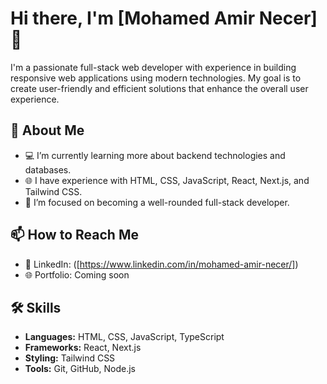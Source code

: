 # Hi there, I'm [Mohamed Amir Necer] 👋

I'm a passionate full-stack web developer with experience in building responsive web applications using modern technologies. My goal is to create user-friendly and efficient solutions that enhance the overall user experience.

## 🌱 About Me
- 💻 I’m currently learning more about backend technologies and databases.
- 🌐 I have experience with HTML, CSS, JavaScript, React, Next.js, and Tailwind CSS.
- 🎯 I’m focused on becoming a well-rounded full-stack developer.


## 📫 How to Reach Me
- 💼 LinkedIn: ([https://www.linkedin.com/in/mohamed-amir-necer/])
- 🌐 Portfolio: Coming soon

## 🛠️ Skills
- **Languages:** HTML, CSS, JavaScript, TypeScript
- **Frameworks:** React, Next.js
- **Styling:** Tailwind CSS
- **Tools:** Git, GitHub, Node.js
